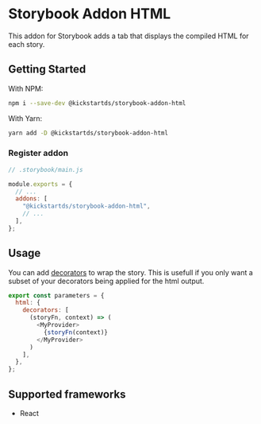 # Storybook Addon HTML

This addon for Storybook adds a tab that displays the compiled HTML for each
story.

## Getting Started

With NPM:

```sh
npm i --save-dev @kickstartds/storybook-addon-html
```

With Yarn:

```sh
yarn add -D @kickstartds/storybook-addon-html
```

### Register addon

```js
// .storybook/main.js

module.exports = {
  // ...
  addons: [
    "@kickstartds/storybook-addon-html",
    // ...
  ],
};
```

## Usage

You can add
[decorators](https://storybook.js.org/docs/react/writing-stories/decorators) to
wrap the story. This is usefull if you only want a subset of your decorators being applied for the html output.

```js
export const parameters = {
  html: {
    decorators: [
      (storyFn, context) => (
        <MyProvider>
          {storyFn(context)}
        </MyProvider>
      )
    ],
  },
};
```

## Supported frameworks

- React

